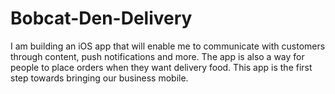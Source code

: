 Bobcat-Den-Delivery
===================
I am building an iOS app that will enable me to communicate with customers through content, push notifications and more.
The app is also a way for people to place orders when they want delivery food. 
This app is the first step towards bringing our business mobile.
